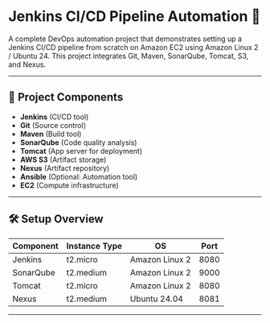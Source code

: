 # Jenkins CI/CD Pipeline Automation 🚀

A complete DevOps automation project that demonstrates setting up a Jenkins CI/CD pipeline from scratch on Amazon EC2 using Amazon Linux 2 / Ubuntu 24. This project integrates Git, Maven, SonarQube, Tomcat, S3, and Nexus.

---

## 📌 Project Components

- **Jenkins** (CI/CD tool)
- **Git** (Source control)
- **Maven** (Build tool)
- **SonarQube** (Code quality analysis)
- **Tomcat** (App server for deployment)
- **AWS S3** (Artifact storage)
- **Nexus** (Artifact repository)
- **Ansible** (Optional: Automation tool)
- **EC2** (Compute infrastructure)

---

## 🛠️ Setup Overview

| Component | Instance Type | OS             | Port |
|-----------|----------------|----------------|------|
| Jenkins   | t2.micro        | Amazon Linux 2 | 8080 |
| SonarQube | t2.medium       | Amazon Linux 2 | 9000 |
| Tomcat    | t2.micro        | Amazon Linux 2 | 8080 |
| Nexus     | t2.medium       | Ubuntu 24.04   | 8081 |

---


